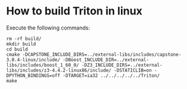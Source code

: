 # How to build Triton in linux
Execute the following commands:
```
rm -rf build/
mkdir build
cd build
cmake -DCAPSTONE_INCLUDE_DIRS=../external-libs/includes/capstone-3.0.4-linux/include/ -DBoost_INCLUDE_DIR=../external-libs/includes/boost_1_60_0/ -DZ3_INCLUDE_DIRS=../external-libs/includes/z3-4.4.2-linux86/include/ -DSTATICLIB=on -DPYTHON_BINDINGS=off -DTARGET=ia32 ../../../../../Triton/
make
```
